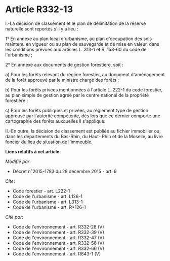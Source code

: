 # Article R332-13

I.-La décision de classement et le plan de délimitation de la réserve naturelle sont reportés s'il y a lieu : 

1° En annexe au plan local d'urbanisme, au plan d'occupation des sols maintenu en vigueur ou au plan de sauvegarde et de mise
en valeur, dans les conditions prévues aux articles L. 313-1  et R. 153-60   du code de l'urbanisme ; 

2° En annexe aux documents de gestion forestière, soit : 

a) Pour les forêts relevant du régime forestier, au document d'aménagement de la forêt approuvé par le ministre chargé des
forêts ; 

b) Pour les forêts privées mentionnées à l'article L. 222-1 du code forestier, au plan simple de gestion agréé par le centre
national de la propriété forestière ; 

c) Pour les forêts publiques et privées, au règlement type de gestion approuvé par l'autorité compétente, dès lors que ce
dernier comporte une cartographie des forêts auxquelles il s'applique. 

II.-En outre, la décision de classement est publiée   au fichier immobilier ou, dans les départements du Bas-Rhin, du Haut-
Rhin et de la Moselle, au livre foncier du lieu de situation de l'immeuble.

**Liens relatifs à cet article**

_Modifié par_:

  - Décret n°2015-1783 du 28 décembre 2015 - art. 9

_Cite_:

  - Code forestier - art. L222-1
  - Code de l'urbanisme - art. L126-1
  - Code de l'urbanisme - art. L313-1
  - Code de l'urbanisme - art. R*126-1

_Cité par_:

  - Code de l'environnement - art. R332-28 (V)
  - Code de l'environnement - art. R332-39 (V)
  - Code de l'environnement - art. R332-47 (V)
  - Code de l'environnement - art. R332-56 (V)
  - Code de l'environnement - art. R332-66 (V)
  - Code de l'environnement - art. R643-1 (V)
